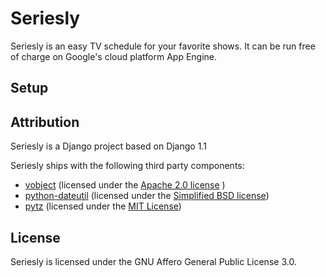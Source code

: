 Seriesly
========

Seriesly is an easy TV schedule for your favorite shows. It can be run free of charge on Google's cloud platform App Engine.

Setup
-----


Attribution
-----------

Seriesly is a Django project based on Django 1.1

Seriesly ships with the following third party components:

 - [vobject](http://vobject.skyhouseconsulting.com/) (licensed under the [Apache 2.0 license](http://www.apache.org/licenses/LICENSE-2.0) )
 - [python-dateutil](http://labix.org/python-dateutil) (licensed under the [Simplified BSD license](http://en.wikipedia.org/wiki/BSD_licenses#2-clause_license_.28.22Simplified_BSD_License.22_or_.22FreeBSD_License.22.29))
 - [pytz](http://pytz.sourceforge.net/) (licensed under the [MIT License](http://www.opensource.org/licenses/mit-license.php))

License
-------

Seriesly is licensed under the GNU Affero General Public License 3.0.